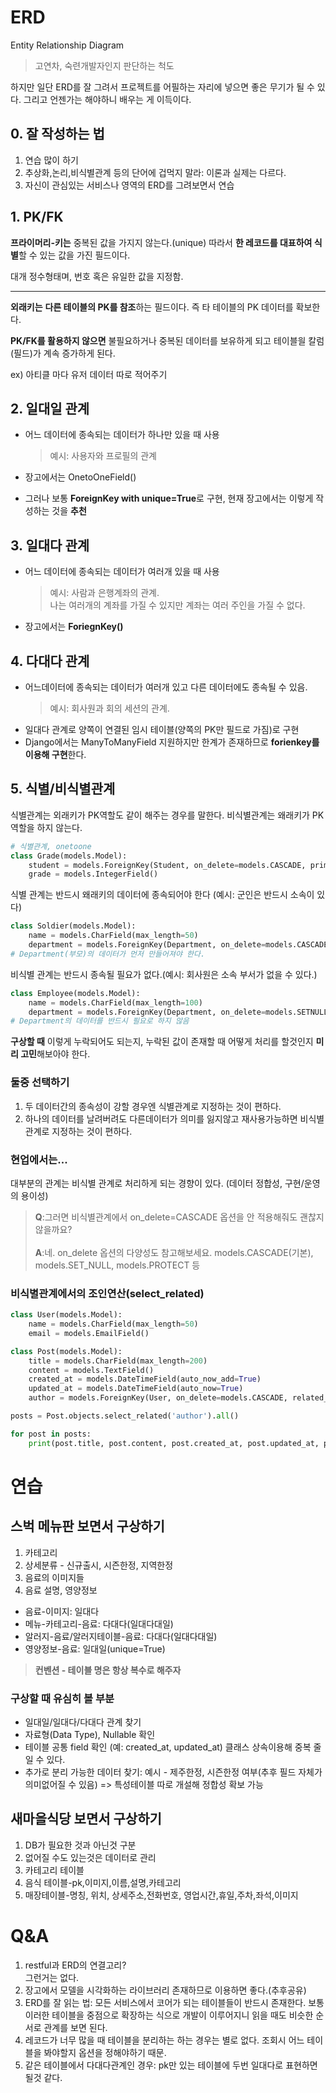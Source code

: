 # ERD
Entity Relationship Diagram

> 고연차, 숙련개발자인지 판단하는 척도

하지만 일단 ERD를 잘 그려서 프로젝트를 어필하는 자리에 넣으면 좋은 무기가 될 수 있다. 그리고 언젠가는 해야하니 배우는 게 이득이다.

## 0. 잘 작성하는 법
1. 연습 많이 하기
2. 추상화,논리,비식별관계 등의 단어에 겁먹지 말라: 이론과 실제는 다르다.
3. 자신이 관심있는 서비스나 영역의 ERD를 그려보면서 연습

## 1. PK/FK
**프라이머리-키는** 중복된 값을 가지지 않는다.(unique) 따라서 **한 레코드를 대표하여 식별**할 수 있는 값을 가진 필드이다.

대개 정수형태며, 번호 혹은 유일한 값을 지정함.
<hr>

**외래키는** **다른 테이블의 PK를 참조**하는 필드이다. 즉 타 테이블의 PK 데이터를 확보한다.

**PK/FK를 활용하지 않으면** 불필요하거나 중복된 데이터를 보유하게 되고 테이블읠 칼럼(필드)가 계속 증가하게 된다.

ex) 아티클 마다 유저 데이터 따로 적어주기

## 2. 일대일 관계
- 어느 데이터에 종속되는 데이터가 하나만 있을 때 사용
    > 예시: 사용자와 프로필의 관계

- 장고에서는 OnetoOneField()
- 그러나 보통 **ForeignKey with unique=True**로 구현, 
현재 장고에서는 이렇게 작성하는 것을 **추천**


## 3. 일대다 관계
- 어느 데이터에 종속되는 데이터가 여러개 있을 때 사용
    > 예시: 사람과 은행계좌의 관계. 
    <br>나는 여러개의 계좌를 가질 수 있지만 계좌는 여러 주인을 가질 수 없다.
- 장고에서는 **ForiegnKey()**

## 4. 다대다 관계
- 어느데이터에 종속되는 데이터가 여러개 있고 다른 데이터에도 종속될 수 있음.
    > 예시: 회사원과 회의 세션의 관계.
- 일대다 관계로 양쪽이 연결된 임시 테이블(양쪽의 PK만 필드로 가짐)로 구현
- Django에서는 ManyToManyField 지원하지만 한계가 존재하므로 **forienkey를 이용해 구현**한다.

## 5. 식별/비식별관계
식별관계는 외래키가 PK역할도 같이 해주는 경우를 말한다. 비식별관계는 왜래키가 PK 역할을 하지 않는다.

```python
# 식별관계, onetoone
class Grade(models.Model):
    student = models.ForeignKey(Student, on_delete=models.CASCADE, primary_key=True, unique=True)# null=False(기본)
    grade = models.IntegerField()

```
식별 관계는 반드시 왜래키의 데이터에 종속되어야 한다 (예시: 군인은 반드시 소속이 있다)
```python
class Soldier(models.Model):
    name = models.CharField(max_length=50)
    department = models.ForeignKey(Department, on_delete=models.CASCADE)
# Department(부모)의 데이터가 먼저 만들어져야 한다.
```
비식별 관계는 반드시 종속될 필요가 없다.(예시: 회사원은 소속 부서가 없을 수 있다.)
```python
class Employee(models.Model):
    name = models.CharField(max_length=100)
    department = models.ForeignKey(Department, on_delete=models.SETNULL, null=True)
# Department의 데이터를 반드시 필요로 하지 않음
```

**구상할 때** 이렇게 누락되어도 되는지, 누락된 값이 존재할 때 어떻게 처리를 할것인지 **미리 고민**해보아야 한다.

### 둘중 선택하기
1. 두 데이터간의 종속성이 강할 경우엔 식별관계로 지정하는 것이 편하다.
2. 하나의 데이터를 날려버려도 다른데이터가 의미를 잃지않고 재사용가능하면 비식별 관계로 지정하는 것이 편하다.
### 현업에서는...
대부분의 관계는 비식별 관계로 처리하게 되는 경향이 있다. (데이터 정합성, 구현/운영의 용이성)
> **Q**:그러면 비식별관계에서 on_delete=CASCADE 옵션을 안 적용해줘도 괜찮지 않을까요?<br><br>
**A**:네. on_delete 옵션의 다양성도 참고해보세요. models.CASCADE(기본), models.SET_NULL, models.PROTECT 등

### 비식별관계에서의 조인연산(select_related)
```python
class User(models.Model):
    name = models.CharField(max_length=50)
    email = models.EmailField()

class Post(models.Model):
    title = models.CharField(max_length=200)
    content = models.TextField()
    created_at = models.DateTimeField(auto_now_add=True)
    updated_at = models.DateTimeField(auto_now=True)
    author = models.ForeignKey(User, on_delete=models.CASCADE, related_name='posts')

posts = Post.objects.select_related('author').all()

for post in posts:
    print(post.title, post.content, post.created_at, post.updated_at, post.author.name, post.author.email)

```
# 연습
## 스벅 메뉴판 보면서 구상하기
1. 카테고리
2. 상세분류 - 신규출시, 시즌한정, 지역한정
3. 음료의 이미지들
4. 음료 설명, 영양정보

* 음료-이미지: 일대다
* 메뉴-카테고리-음료: 다대다(일대다대일)
* 알러지-음료/알러지테이블-음료: 다대다(일대다대일)
* 영양정보-음료: 일대일(unique=True)

> **컨벤션 - 테이블 명은 항상 복수로 해주자**

### 구상할 때 유심히 볼 부분
- 일대일/일대다/다대다 관계 찾기
- 자료형(Data Type), Nullable 확인
- 테이블 공통 field 확인 (예: created_at, updated_at) 클래스 상속이용해 중복 줄일 수 있다.
- 추가로 분리 가능한 데이터 찾기: 예시 - 제주한정, 시즌한정 여부(추후 필드 자체가 의미없어질 수 있음) => 특성테이블 따로 개설해 정합성 확보 가능

## 새마을식당 보면서 구상하기
1. DB가 필요한 것과 아닌것 구분
2. 없어질 수도 있는것은 데이터로 관리
3. 카테고리 테이블
4. 음식 테이블-pk,이미지,이름,설명,카테고리
5. 매장테이블-명칭, 위치, 상세주소,전화번호, 영업시간,휴일,주차,좌석,이미지


# Q&A
1. restful과 ERD의 연결고리?<br>그런거는 없다.
2. 장고에서 모델을 시각화하는 라이브러리 존재하므로 이용하면 좋다.(추후공유)
3. ERD를 잘 읽는 법: 모든 서비스에서 코어가 되는 테이블들이 반드시 존재한다. 보통 이러한 테이블을 중점으로 확장하는 식으로 개발이 이루어지니 읽을 때도 비슷한 순서로 관계를 보면 된다.
4. 레코드가 너무 많을 때 테이블을 분리하는 하는 경우는 별로 없다. 조회시 어느 테이블을 봐야할지 옵션을 정해야하기 때문.
5.  같은 테이블에서 다대다관계인 경우: pk만 있는 테이블에 두번 일대다로 표현하면 될것 같다.
